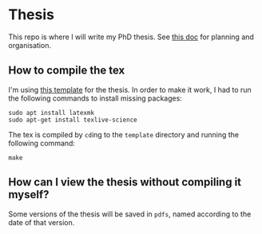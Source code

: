 # Thesis

This repo is where I will write my PhD thesis.
See [this doc](https://docs.google.com/document/d/1Ez7LculGFcjLHr-peoyE0Qa1vGOFB6jmgUzD6eyO7vc/edit?usp=sharing) 
for planning and organisation.


## How to compile the tex

I'm using [this template](https://github.com/kks32/phd-thesis-template) for
the thesis. In order to make it work, I had to run the following commands to
install missing packages:

```
sudo apt install latexmk
sudo apt-get install texlive-science
```

The tex is compiled by `cd`ing to the `template` directory and running the 
following command:

```
make
```


## How can I view the thesis without compiling it myself?

Some versions of the thesis will be saved in `pdfs`, named according to the
date of that version.
